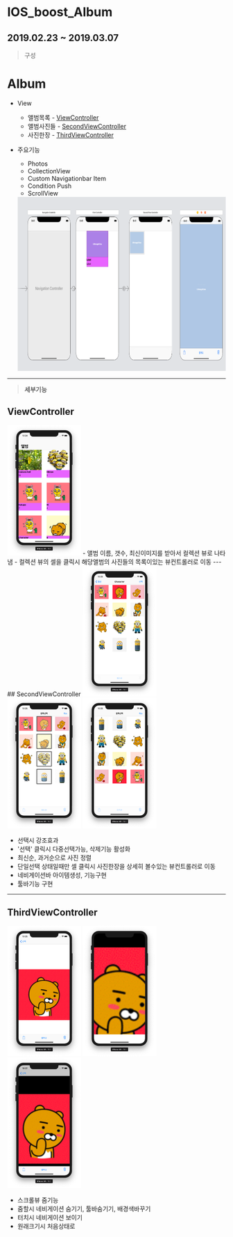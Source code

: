 # IOS_boost_Album
## 2019.02.23 ~ 2019.03.07
> 구성
# Album
- View
    - 앨범목록 - [ViewController](#ViewController)
    - 앨범사진들 - [SecondViewController](#SecondViewController)
    - 사진한장 - [ThirdViewController](#ThirdViewController)
    
- 주요기능
    - Photos
    - CollectionView
    - Custom Navigationbar Item
    - Condition Push
    - ScrollView
    <img src="./img/allView.png" height="400" width="500"> 
---
> <b>세부기능</b>
## ViewController
<img src="./img/album1.png" height="300" width="170">
- 앨범 이름, 갯수, 최신이미지를 받아서 컬렉션 뷰로 나타냄
- 컬렉션 뷰의 셀을 클릭시 해당앨범의 사진들의 목록이있는 뷰컨트롤러로 이동
---
## SecondViewController
<img src="./img/list1.png" height="300" width="170"> 
<img src="./img/list2.png" height="300" width="170"> 
<img src="./img/list3.png" height="300" width="170"> 

- 선택시 강조효과
- '선택' 클릭시 다중선택가능, 삭제기능 활성화
- 최신순, 과거순으로 사진 정렬
- 단일선택 상태일때만 셀 클릭시 사진한장을 상세히 볼수있는 뷰컨트롤러로 이동
- 네비게이션바 아이템생성, 기능구현
- 툴바기능 구현
---
## ThirdViewController
<img src="./img/detail1.png" height="300" width="170"> 
<img src="./img/detail3.png" height="300" width="170"> 
<img src="./img/detail2.png" height="300" width="170"> 

- 스크롤뷰 줌기능
- 줌할시 네비게이션 숨기기, 툴바숨기기, 배경색바꾸기
- 터치시 네비게이션 보이기
- 원래크기시 처음상태로
